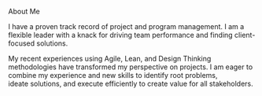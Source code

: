 About Me

I have a proven track record of project and program management. I am a flexible leader with a knack for driving team performance and finding client-focused solutions.

My recent experiences using Agile, Lean, and Design Thinking methodologies have transformed my perspective on projects. I am eager to combine my experience and new skills to identify root problems, ideate solutions, and execute efficiently to create value for all stakeholders.
